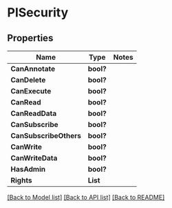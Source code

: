 # PISecurity

## Properties
Name | Type | Notes
------------ | ------------- | -------------
**CanAnnotate** | **bool?**
**CanDelete** | **bool?**
**CanExecute** | **bool?**
**CanRead** | **bool?**
**CanReadData** | **bool?**
**CanSubscribe** | **bool?**
**CanSubscribeOthers** | **bool?**
**CanWrite** | **bool?**
**CanWriteData** | **bool?**
**HasAdmin** | **bool?**
**Rights** | **List<string>**

[[Back to Model list]](../../README.md#documentation-for-models) [[Back to API list]](../../README.md#documentation-for-api-endpoints) [[Back to README]](../../README.md)
